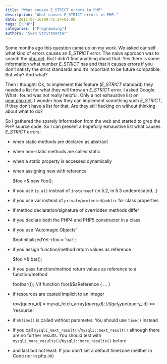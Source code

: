 ```yaml
---
title: "What causes E_STRICT errors in PHP"
description: "What causes E_STRICT errors in PHP."
date: 2011-07-16T09:42:24+01:00
tags: ["PHP"]
categories: ["Programming"]
authors: "Sven Strittmatter"
---
```


Some months ago  this question came up on  my work. We asked our  self what kind
of  errors causes  an _E_STRICT_  error. The  naive approach  was to  search the
[php.net][1].  But  I  didn’t  find  anything about  that.  Yes  there  is  some
information what  number _E_STRICT_ has and  that it causes errors  if you don’t
satisfy the  strict standards and  it’s important  to be future  compatible. But
why? And what?

Then I thought: Ok, to implement  this feature (_E_STRICT_ standard) they needed
a list  for what they  will throw  an _E_STRICT_ error.  I asked Google.  What i
found was not  really helpful. Only a not exhaustive  list on [pear.php.net][2].
I wonder how they can implement something  such _E_STRICT_, if they don’t have a
list for that. Are they still hacking on without thinking about what to do?

So I gathered the  sparely information from the web and started  to grep the PHP
source  code.  So  I  can  present  a  hopefully  exhaustive  list  what  causes
_E_STRICT_ errors:

- when static methods are declared as abstract
- when non-static methods are called static
- when a static property is accessed dynamically
- when assigning new with reference

    $foo =& new Foo();

- if you use `is_a()` instead of `instanceof` (in 5.2, in 5.3 undeprecated&hellip;)
- if you use var instead of `private`/`protected`/`public` for class properties
- if method declaration/signature of overridden methods differ
- if you declare both the PHP4 and PHP5 constructor in a class
- if you use “Automagic Objects”

    $notInitializedYet->foo = 'bar';

- if you assign function/method return values as reference

    $foo =& bar();

- if you pass function/method return values as reference to a function/method

    foo(bar()); //if function foo(&$aReference { &hellip; }

- if resources are casted implicit to an integer

    $row[$query_id] = mysql_fetch_array($query_id);
    // if get_type($query_id) == 'resource'

- if `mktime()` is called without parameter. You should use `time()` instead
- if you call `mysqli_next_result()`/`mysqli::next_result()` although there are
  no further results. You should test with `mysqli_more_results()`/`mysqli::more_results()` before
- and last but not least: If you don’t set a default timezone (neither in Code nor in php.ini)

[1]: http://php.net/
[2]: http://pear.php.net/